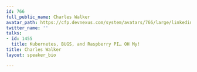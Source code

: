```yaml
---
id: 766
full_public_name: Charles Walker
avatar_path: https://cfp.devnexus.com/system/avatars/766/large/linkedin.jpg?1506627850
twitter_name: ''
talks:
- id: 1455
  title: Kubernetes, BUGS, and Raspberry PI… OH My!
title: Charles Walker
layout: speaker_bio

---
```

